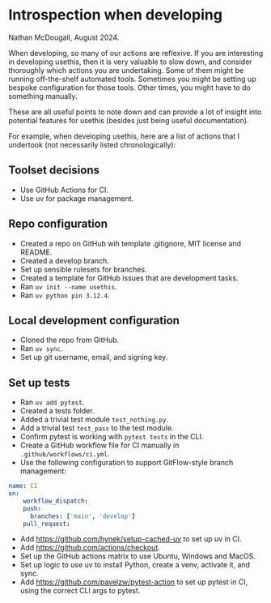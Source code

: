 # Introspection when developing

Nathan McDougall, August 2024.

When developing, so many of our actions are reflexive. If you are interesting in
developing usethis, then it is very valuable to slow down, and consider thoroughly
which actions you are undertaking. Some of them might be running off-the-shelf automated
tools. Sometimes you might be setting up bespoke configuration for those tools.
Other times, you might have to do something manually.

These are all useful points to note down and can provide a lot of insight into potential
features for usethis (besides just being useful documentation).

For example, when developing usethis, here are a list of actions that I undertook (not
necessarily listed chronologically):

## Toolset decisions

- Use GitHub Actions for CI.
- Use uv for package management.

## Repo configuration

- Created a repo on GitHub wih template .gitignore, MIT license and README.
- Created a develop branch.
- Set up sensible rulesets for branches.
- Created a template for GitHub issues that are development tasks.
- Ran `uv init --name usethis`.
- Ran `uv python pin 3.12.4`.

## Local development configuration

- Cloned the repo from GitHub.
- Ran `uv sync`.
- Set up git username, email, and signing key.

## Set up tests

- Ran `uv add pytest`.
- Created a tests folder.
- Added a trivial test module `test_nothing.py`.
- Add a trivial test `test_pass` to the test module.
- Confirm pytest is working with `pytest tests` in the CLI.
- Create a GitHub workflow file for CI manually in `.github/workflows/ci.yml`.
- Use the following configuration to support GitFlow-style branch management:

```yml
name: CI
on:
    workflow_dispatch:
    push:
      branches: ['main', 'develop']
    pull_request:
```

- Add <https://github.com/hynek/setup-cached-uv> to set up uv in CI.
- Add <https://github.com/actions/checkout>.
- Set up the GitHub actions matrix to use Ubuntu, Windows and MacOS.
- Set up logic to use uv to install Python, create a venv, activate it, and sync.
- Add <https://github.com/pavelzw/pytest-action> to set up pytest in CI, using the
  correct CLI args to pytest.
